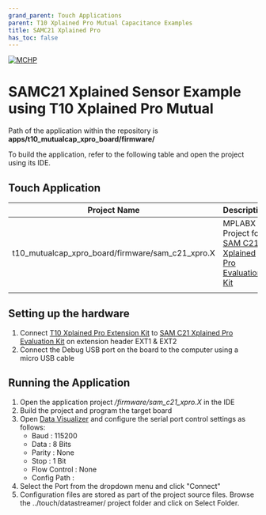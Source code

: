 ```yaml
---
grand_parent: Touch Applications
parent: T10 Xplained Pro Mutual Capacitance Examples
title: SAMC21 Xplained Pro
has_toc: false
---
```

[![MCHP](https://www.microchip.com/ResourcePackages/Microchip/assets/dist/images/logo.png)](https://www.microchip.com)

#  SAMC21 Xplained Sensor Example using T10 Xplained Pro Mutual 

Path of the application within the repository is **apps/t10_mutualcap_xpro_board/firmware/**

To build the application, refer to the following table and open the project using its IDE.

## Touch Application

| Project Name      | Description                                    |
| ----------------- | ---------------------------------------------- |
| t10_mutualcap_xpro_board/firmware/sam_c21_xpro.X    | MPLABX Project for [SAM C21 Xplained Pro Evaluation Kit](https://www.microchip.com/DevelopmentTools/ProductDetails/PartNo/ATSAMC21-XPRO)|
|||

## Setting up the hardware
1. Connect [T10 Xplained Pro Extension Kit](https://www.microchip.com/en-us/development-tool/AC47H23A) to [SAM C21 Xplained Pro Evaluation Kit](https://www.microchip.com/DevelopmentTools/ProductDetails/PartNo/ATSAMC21-XPRO) on extension header EXT1 & EXT2
2. Connect the Debug USB port on the board to the computer using a micro USB cable


## Running the Application

1. Open the application project */firmware/sam_c21_xpro.X* in the IDE
2. Build the project and program the target board
3. Open [Data Visualizer](https://microchipdeveloper.com/mplabx:datavisualizer) and configure the serial port control settings as follows:
    - Baud : 115200
    - Data : 8 Bits
    - Parity : None
    - Stop : 1 Bit
    - Flow Control : None
    - Config Path : 
4.    Select the Port from the dropdown menu and click "Connect"
5.    Configuration files are stored as part of the project source files. Browse the ../touch/datastreamer/ project folder and click on Select Folder.